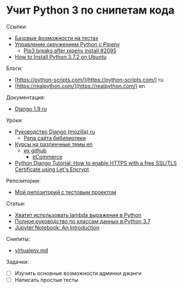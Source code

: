 
# Учит Python 3 по снипетам кода

Ссылки:

* [Базовые фозможности на тестах](https://github.com/trekhleb/learn-python)
* [Управление окружением Python c Pipenv](https://habr.com/ru/post/413009/)
  * [Pip3 breaks after pipenv install #2095](https://github.com/pypa/pipenv/issues/2095)
* [How to Install Python 3.7.2 on Ubuntu](https://tecadmin.net/install-python-3-7-on-ubuntu-linuxmint/)

Блоги:
 * [https://python-scripts.com/](https://python-scripts.com/) ru
 * [https://realpython.com/](https://realpython.com/) en
 
Документация:
 * [Django 1.9 ru](https://djbook.ru/rel1.9/contents.html)
 
Уроки:
 * [Руководство Django (mozilla) ru](https://developer.mozilla.org/ru/docs/Learn/Server-side/Django)
   * [Репа сайта бибилиотеки](https://github.com/mdn/django-locallibrary-tutorial)
 * [Курсы на разлинчные темы en](https://www.codingforentrepreneurs.com/)
    * [их github](https://github.com/codingforentrepreneurs)
      * [eCommerce](https://github.com/codingforentrepreneurs/eCommerce)
 * [Python Django Tutorial: How to enable HTTPS with a free SSL/TLS Certificate using Let's Encrypt](https://www.youtube.com/watch?v=NhidVhNHfeU&list=PL-osiE80TeTtoQCKZ03TU5fNfx2UY6U4p&index=15)

Репозитории:
 * [Мой репозиторий с тестовым проектом](https://github.com/nuwak/Django-2-start-lerning)
 
Статьи:
 * [Хватит использовать lambda выражения в Python](https://python-scripts.com/no-lambda)
 * [Полное руководство по классам данных в Python 3.7](https://python-scripts.com/data-class)
 * [Jupyter Notebook: An Introduction](https://realpython.com/jupyter-notebook-introduction/)

Снипиты:
 * [virtualenv.md](virtualenv.md)
 
 Задачки:
  - [ ] Изучить основные возможности админки джанги
  - [ ] Написать простые тесты
